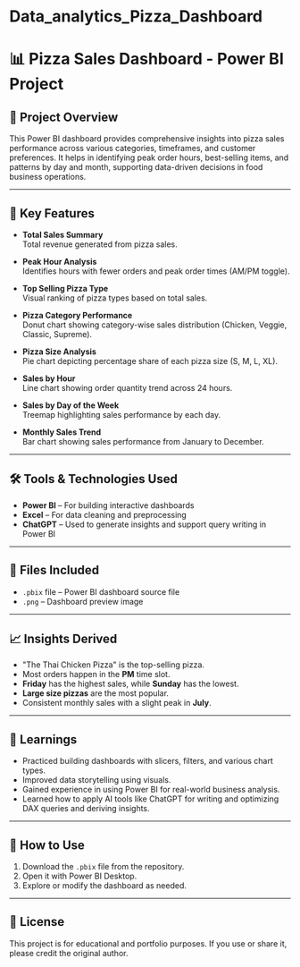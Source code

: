 # Data_analytics_Pizza_Dashboard
# 📊 Pizza Sales Dashboard - Power BI Project

## 📌 Project Overview  
This Power BI dashboard provides comprehensive insights into pizza sales performance across various categories, timeframes, and customer preferences. It helps in identifying peak order hours, best-selling items, and patterns by day and month, supporting data-driven decisions in food business operations.

---

## 🧩 Key Features

- **Total Sales Summary**  
  Total revenue generated from pizza sales.

- **Peak Hour Analysis**  
  Identifies hours with fewer orders and peak order times (AM/PM toggle).

- **Top Selling Pizza Type**  
  Visual ranking of pizza types based on total sales.

- **Pizza Category Performance**  
  Donut chart showing category-wise sales distribution (Chicken, Veggie, Classic, Supreme).

- **Pizza Size Analysis**  
  Pie chart depicting percentage share of each pizza size (S, M, L, XL).

- **Sales by Hour**  
  Line chart showing order quantity trend across 24 hours.

- **Sales by Day of the Week**  
  Treemap highlighting sales performance by each day.

- **Monthly Sales Trend**  
  Bar chart showing sales performance from January to December.

---

## 🛠️ Tools & Technologies Used

- **Power BI** – For building interactive dashboards  
- **Excel** – For data cleaning and preprocessing  
- **ChatGPT** – Used to generate insights and support query writing in Power BI

---

## 📁 Files Included

- `.pbix` file – Power BI dashboard source file  
- `.png` – Dashboard preview image

---

## 📈 Insights Derived

- "The Thai Chicken Pizza" is the top-selling pizza.  
- Most orders happen in the **PM** time slot.  
- **Friday** has the highest sales, while **Sunday** has the lowest.  
- **Large size pizzas** are the most popular.  
- Consistent monthly sales with a slight peak in **July**.

---

## 🧠 Learnings

- Practiced building dashboards with slicers, filters, and various chart types.  
- Improved data storytelling using visuals.  
- Gained experience in using Power BI for real-world business analysis.  
- Learned how to apply AI tools like ChatGPT for writing and optimizing DAX queries and deriving insights.

---

## 📌 How to Use

1. Download the `.pbix` file from the repository.  
2. Open it with Power BI Desktop.  
3. Explore or modify the dashboard as needed.

---

## 📜 License

This project is for educational and portfolio purposes. If you use or share it, please credit the original author.
